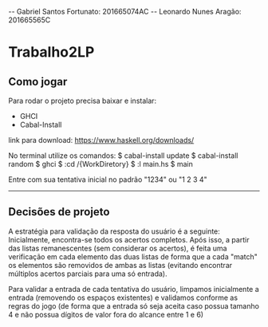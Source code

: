 -- Gabriel Santos Fortunato: 201665074AC
-- Leonardo Nunes Aragão: 201665565C

# Trabalho2LP

## Como jogar

Para rodar o projeto precisa baixar e instalar:  
- GHCI
- Cabal-Install

link para download: https://www.haskell.org/downloads/

No terminal utilize os comandos:
$ cabal-install update
$ cabal-install random
$ ghci
$ :cd /{WorkDiretory}
$ :l main.hs
$ main

Entre com sua tentativa inicial no padrão "1234" ou "1 2 3 4"

---------------------------------------------------

## Decisões de projeto

A estratégia para validação da resposta do usuário é a seguinte: Inicialmente, 
encontra-se todos os acertos completos. Após isso, a partir das listas remanescentes
(sem considerar os acertos), é feita uma verificação em cada elemento das duas listas
de forma que a cada "match" os elementos são removidos de ambas as listas (evitando
encontrar múltiplos acertos parciais para uma só entrada). 

Para validar a entrada de cada tentativa do usuário, limpamos inicialmente a entrada
(removendo os espaços existentes) e validamos conforme as regras do jogo (de forma
que a entrada só seja aceita caso possua tamanho 4 e não possua dígitos de valor
fora do alcance entre 1 e 6)